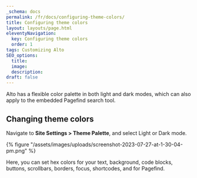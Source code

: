 ```yaml
---
_schema: docs
permalink: /fr/docs/configuring-theme-colors/
title: Configuring theme colors
layout: layouts/page.html
eleventyNavigation:
  key: Configuring theme colors
  order: 1
tags: Customizing Alto
SEO_options:
  title:
  image:
  description:
draft: false
---
```

Alto has a flexible color palette in both light and dark modes, which can also apply to the embedded Pagefind search tool.

## Changing theme colors

Navigate to **Site Settings &gt; Theme Palette**, and select Light or Dark mode.

{% figure "/assets/images/uploads/screenshot-2023-07-27-at-1-30-04-pm.png" %}

Here, you can set hex colors for your text, background, code blocks, buttons, scrollbars, borders, focus, shortcodes, and for Pagefind.